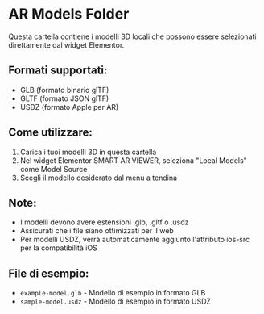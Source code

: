 # AR Models Folder

Questa cartella contiene i modelli 3D locali che possono essere selezionati direttamente dal widget Elementor.

## Formati supportati:
- GLB (formato binario glTF)
- GLTF (formato JSON glTF)
- USDZ (formato Apple per AR)

## Come utilizzare:
1. Carica i tuoi modelli 3D in questa cartella
2. Nel widget Elementor SMART AR VIEWER, seleziona "Local Models" come Model Source
3. Scegli il modello desiderato dal menu a tendina

## Note:
- I modelli devono avere estensioni .glb, .gltf o .usdz
- Assicurati che i file siano ottimizzati per il web
- Per modelli USDZ, verrà automaticamente aggiunto l'attributo ios-src per la compatibilità iOS

## File di esempio:
- `example-model.glb` - Modello di esempio in formato GLB
- `sample-model.usdz` - Modello di esempio in formato USDZ